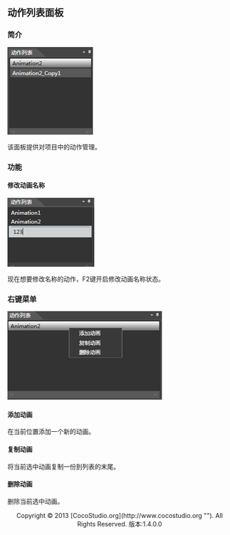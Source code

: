 ## 动作列表面板

### 简介

![](img/4-2-6-img-01.png)

该面板提供对项目中的动作管理。

### 功能

#### 修改动画名称

![](img/4-2-6-img-02.png)

现在想要修改名称的动作，F2键开启修改动画名称状态。

### 右键菜单

![](img/4-2-6-img-03.png)

#### 添加动画

在当前位置添加一个新的动画。

#### 复制动画

将当前选中动画复制一份到列表的末尾。

#### 删除动画

删除当前选中动画。

<center>Copyright © 2013 [CocoStudio.org](http://www.cocostudio.org ""). All Rights Reserved. 版本:1.4.0.0</center>